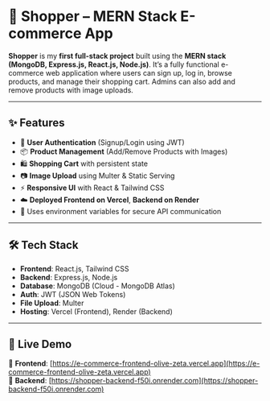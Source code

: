 # 🛒 Shopper – MERN Stack E-commerce App

**Shopper** is my **first full-stack project** built using the **MERN stack (MongoDB, Express.js, React.js, Node.js)**. It’s a fully functional e-commerce web application where users can sign up, log in, browse products, and manage their shopping cart. Admins can also add and remove products with image uploads.

---

## ✨ Features

- 🔐 **User Authentication** (Signup/Login using JWT)
- 📦 **Product Management** (Add/Remove Products with Images)
- 🛍️ **Shopping Cart** with persistent state
- 📷 **Image Upload** using Multer & Static Serving
- ⚡ **Responsive UI** with React & Tailwind CSS
- ☁️ **Deployed Frontend on Vercel**, **Backend on Render**
- 🔗 Uses environment variables for secure API communication

---

## 🛠 Tech Stack

- **Frontend**: React.js, Tailwind CSS  
- **Backend**: Express.js, Node.js  
- **Database**: MongoDB (Cloud - MongoDB Atlas)  
- **Auth**: JWT (JSON Web Tokens)  
- **File Upload**: Multer  
- **Hosting**: Vercel (Frontend), Render (Backend)

---

## 🚀 Live Demo

🔗 **Frontend**: [https://e-commerce-frontend-olive-zeta.vercel.app](https://e-commerce-frontend-olive-zeta.vercel.app)  
🔗 **Backend**: [https://shopper-backend-f50i.onrender.com](https://shopper-backend-f50i.onrender.com)

